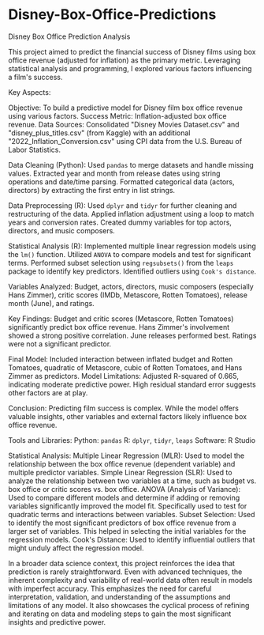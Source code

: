 # Disney-Box-Office-Predictions

Disney Box Office Prediction Analysis

This project aimed to predict the financial success of Disney films using box office revenue (adjusted for inflation) as the primary metric. Leveraging statistical analysis and programming, I explored various factors influencing a film's success.

Key Aspects:

Objective: To build a predictive model for Disney film box office revenue using various factors.
Success Metric: Inflation-adjusted box office revenue.
Data Sources: Consolidated "Disney Movies Dataset.csv" and "disney_plus_titles.csv" (from Kaggle) with an additional "2022_Inflation_Conversion.csv" using CPI data from the U.S. Bureau of Labor Statistics.

Data Cleaning (Python):
Used `pandas` to merge datasets and handle missing values.
Extracted year and month from release dates using string operations and date/time parsing.
Formatted categorical data (actors, directors) by extracting the first entry in list strings.

Data Preprocessing (R):
Used `dplyr` and `tidyr` for further cleaning and restructuring of the data.
Applied inflation adjustment using a loop to match years and conversion rates.
Created dummy variables for top actors, directors, and music composers.

Statistical Analysis (R):
Implemented multiple linear regression models using the `lm()` function.
Utilized `ANOVA` to compare models and test for significant terms.
Performed subset selection using `regsubsets()` from the `leaps` package to identify key predictors.
Identified outliers using `Cook's distance`.

Variables Analyzed: Budget, actors, directors, music composers (especially Hans Zimmer), critic scores (IMDb, Metascore, Rotten Tomatoes), release month (June), and ratings.

Key Findings:
Budget and critic scores (Metascore, Rotten Tomatoes) significantly predict box office revenue.
Hans Zimmer's involvement showed a strong positive correlation.
June releases performed best.
Ratings were not a significant predictor.

Final Model: Included interaction between inflated budget and Rotten Tomatoes, quadratic of Metascore, cubic of Rotten Tomatoes, and Hans Zimmer as predictors.
Model Limitations: Adjusted R-squared of 0.665, indicating moderate predictive power. High residual standard error suggests other factors are at play.

Conclusion: Predicting film success is complex. While the model offers valuable insights, other variables and external factors likely influence box office revenue.

Tools and Libraries:
Python: `pandas`
R: `dplyr`, `tidyr`, `leaps`
Software: R Studio


Statistical Analysis:
Multiple Linear Regression (MLR): Used to model the relationship between the box office revenue (dependent variable) and multiple predictor variables.
Simple Linear Regression (SLR): Used to analyze the relationship between two variables at a time, such as budget vs. box office or critic scores vs. box office.
ANOVA (Analysis of Variance): Used to compare different models and determine if adding or removing variables significantly improved the model fit. Specifically used to test for quadratic terms and interactions between variables.
Subset Selection: Used to identify the most significant predictors of box office revenue from a larger set of variables. This helped in selecting the initial variables for the regression models.
Cook's Distance: Used to identify influential outliers that might unduly affect the regression model.

In a broader data science context, this project reinforces the idea that prediction is rarely straightforward. Even with advanced techniques, the inherent complexity and variability of real-world data often result in models with imperfect accuracy. This emphasizes the need for careful interpretation, validation, and understanding of the assumptions and limitations of any model. It also showcases the cyclical process of refining and iterating on data and modeling steps to gain the most significant insights and predictive power.
